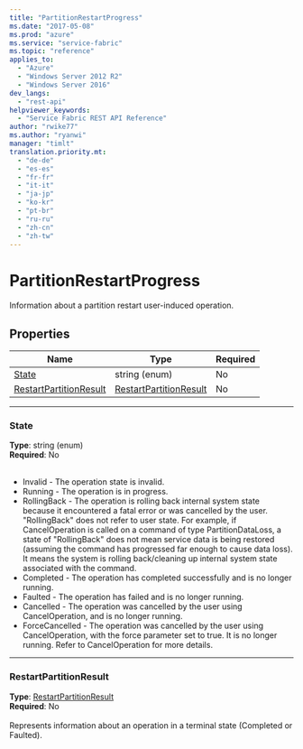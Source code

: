 ```yaml
---
title: "PartitionRestartProgress"
ms.date: "2017-05-08"
ms.prod: "azure"
ms.service: "service-fabric"
ms.topic: "reference"
applies_to: 
  - "Azure"
  - "Windows Server 2012 R2"
  - "Windows Server 2016"
dev_langs: 
  - "rest-api"
helpviewer_keywords: 
  - "Service Fabric REST API Reference"
author: "rwike77"
ms.author: "ryanwi"
manager: "timlt"
translation.priority.mt: 
  - "de-de"
  - "es-es"
  - "fr-fr"
  - "it-it"
  - "ja-jp"
  - "ko-kr"
  - "pt-br"
  - "ru-ru"
  - "zh-cn"
  - "zh-tw"
---
```

# PartitionRestartProgress

Information about a partition restart user-induced operation.

## Properties
| Name | Type | Required |
| --- | --- | --- |
| [State](#state) | string (enum) | No |
| [RestartPartitionResult](#restartpartitionresult) | [RestartPartitionResult](sfclient-model-restartpartitionresult.md) | No |

____
### State
__Type__: string (enum) <br/>
__Required__: No<br/>
<br/>
- Invalid - The operation state is invalid.
- Running - The operation is in progress.
- RollingBack -  The operation is rolling back internal system state because it encountered a fatal error or was cancelled by the user.  "RollingBack"
   does not refer to user state.  For example, if CancelOperation is called on a command of type PartitionDataLoss,
   a state of "RollingBack" does not mean service data is being restored (assuming the command has progressed far enough to cause data loss).  
   It means the system is rolling back/cleaning up internal system state associated with the command.
- Completed - The operation has completed successfully and is no longer running.
- Faulted - The operation has failed and is no longer running.
- Cancelled - The operation was cancelled by the user using CancelOperation, and is no longer running.
- ForceCancelled - The operation was cancelled by the user using CancelOperation, with the force parameter set to true.  It is no longer running.  Refer to CancelOperation for more details.


____
### RestartPartitionResult
__Type__: [RestartPartitionResult](sfclient-model-restartpartitionresult.md) <br/>
__Required__: No<br/>
<br/>
Represents information about an operation in a terminal state (Completed or Faulted).
